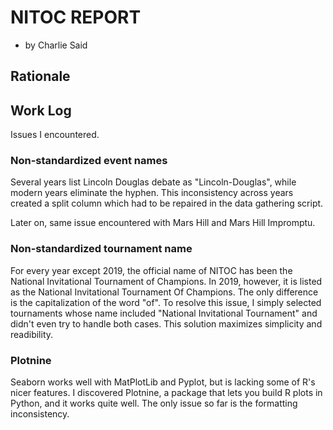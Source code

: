 # NITOC REPORT
 - by Charlie Said

## Rationale

## Work Log
Issues I encountered.

### Non-standardized event names
Several years list Lincoln Douglas debate as "Lincoln-Douglas", while modern years eliminate the hyphen.  This inconsistency across years created a split column which had to be repaired in the data gathering script.

Later on, same issue encountered with Mars Hill and Mars Hill Impromptu.
### Non-standardized tournament name
For every year except 2019, the official name of NITOC has been the National Invitational Tournament of Champions.  In 2019, however, it is listed as the National Invitational Tournament Of Champions.  The only difference is the capitalization of the word "of".  To resolve this issue, I simply selected tournaments whose name included "National Invitational Tournament" and didn't even try to handle both cases.  This solution maximizes simplicity and readibility.

### Plotnine
Seaborn works well with MatPlotLib and Pyplot, but is lacking some of R's nicer features.  I discovered Plotnine, a package that lets you build R plots in Python, and it works quite well.  The only issue so far is the formatting inconsistency.
